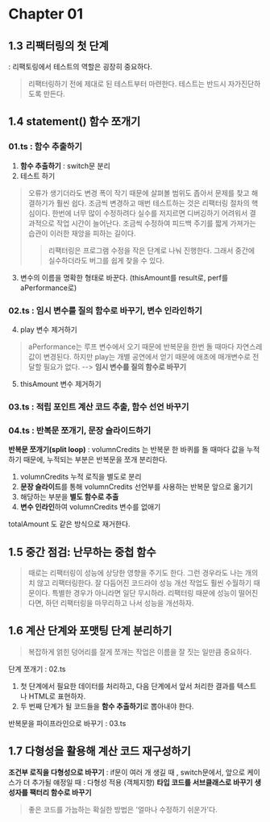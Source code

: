 # Chapter 01

## 1.3 리팩터링의 첫 단계
: 리팩토링에서 테스트의 역할은 굉장히 중요하다.

> 리팩터링하기 전에 제대로 된 테스트부터 마련한다. 테스트는 반드시 자가진단하도록 만든다.

## 1.4 statement() 함수 쪼개기
### 01.ts : 함수 추출하기
1. **함수 추출하기** : switch문 분리
2. 테스트 하기
> 오류가 생기더라도 변경 폭이 작기 때문에 살펴볼 범위도 좁아서 문제를 찾고 해결하기가 훨씬 쉽다.
> 조금씩 변경하고 매번 테스트하는 것은 리팩터링 절차의 핵심이다.
> 한번에 너무 많이 수정하려다 실수를 저지르면 디버깅하기 어려워서 결과적으로 작업 시간이 늘어난다.
> 조금씩 수정하여 피드백 주기를 짧게 가져가는 습관이 이러한 재앙을 피하는 길이다.
>> 리팩터링은 프로그램 수정을 작은 단계로 나눠 진행한다. 그래서 중간에 실수하더라도 버그를 쉽게 찾을 수 있다.

3. 변수의 이름을 명확한 형태로 바꾼다. (thisAmount를 result로, perf를 aPerformance로)

### 02.ts : 임시 변수를 질의 함수로 바꾸기, 변수 인라인하기
4. play 변수 제거하기
> aPerformance는 루프 변수에서 오기 때문에 반복문을 한번 돌 때마다 자연스레 값이 변경된다.
> 하지만 play는 개별 공연에서 얻기 때문에 애초에 매개변수로 전달할 필요가 없다.
--> **임시 변수를 질의 함수로 바꾸기**
5. thisAmount 변수 제거하기


### 03.ts : 적립 포인트 계산 코드 추출, 함수 선언 바꾸기
### 04.ts : 반복문 쪼개기, 문장 슬라이드하기
**반복문 쪼개기(split loop)** : volumnCredits 는 반복문 한 바퀴를 돌 때마다 값을 누적하기 때문에, 누적되는 부분은 반복문을 쪼개 분리한다.
1. volumnCredits 누적 로직을 별도로 분리
2. **문장 슬라이드**를 통해 volumnCredits 선언부를 사용하는 반복문 앞으로 옮기기
3. 해당하는 부분을 **별도 함수로 추출**
4. **변수 인라인**하여 volumnCredits 변수를 없애기

totalAmount 도 같은 방식으로 재거한다.


## 1.5 중간 점검: 난무하는 중첩 함수
> 때로는 리팩터링이 성능에 상당한 영향을 주기도 한다. 그런 경우라도 나는 개의치 않고 리팩터링한다. 잘 다듬어진 코드라야 성능 개선 작업도 훨씬 수월하기 때문이다.
> 특별한 경우가 아니라면 일단 무시하라.
> 리팩터링 때문에 성능이 떨어진다면, 하던 리팩터링을 마무리하고 나서 성능을 개선하자.


## 1.6 계산 단계와 포맷팅 단계 분리하기
> 복잡하게 얽힌 덩어리를 잘게 쪼개는 작업은 이름을 잘 짓는 일만큼 중요하다.

단계 쪼개기 : 02.ts
1. 첫 단계에서 필요한 데이터를 처리하고, 다음 단계에서 앞서 처리한 결과를 텍스트나 HTML로 표현하자.
2. 두 번째 단계가 될 코드들을 **함수 추출하기**로 뽑아내야 한다.

반복문을 파이프라인으로 바꾸기 : 03.ts


## 1.7 다형성을 활용해 계산 코드 재구성하기
**조건부 로직을 다형성으로 바꾸기** : if문이 여러 개 생길 때 , switch문에서, 앞으로 케이스가 더 추가될 얘정일 때 : 다형성 적용 (객체지향)
**타입 코드를 서브클래스로 바꾸기**
**생성자를 팩터리 함수로 바꾸기**


> 좋은 코드를 가늠하는 확실한 방법은 '얼마나 수정하기 쉬운가'다.